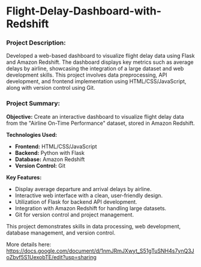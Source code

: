 # Flight-Delay-Dashboard-with-Redshift

### Project Description:
Developed a web-based dashboard to visualize flight delay data using Flask and Amazon Redshift. The dashboard displays key metrics such as average delays by airline, showcasing the integration of a large dataset and web development skills. This project involves data preprocessing, API development, and frontend implementation using HTML/CSS/JavaScript, along with version control using Git.

### Project Summary:
**Objective:** Create an interactive dashboard to visualize flight delay data from the "Airline On-Time Performance" dataset, stored in Amazon Redshift.

**Technologies Used:**
- **Frontend:** HTML/CSS/JavaScript
- **Backend:** Python with Flask
- **Database:** Amazon Redshift
- **Version Control:** Git

**Key Features:**
- Display average departure and arrival delays by airline.
- Interactive web interface with a clean, user-friendly design.
- Utilization of Flask for backend API development.
- Integration with Amazon Redshift for handling large datasets.
- Git for version control and project management.

This project demonstrates skills in data processing, web development, database management, and version control.

More details here: https://docs.google.com/document/d/1nmJRmJXwyt_S51gTuSNH4s7ynQ3JoZbvf5S1UexobTE/edit?usp=sharing


